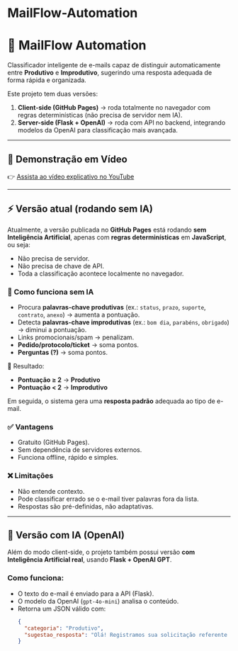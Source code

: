 # MailFlow-Automation

# 📧 MailFlow Automation

Classificador inteligente de e-mails capaz de distinguir automaticamente entre **Produtivo** e **Improdutivo**, sugerindo uma resposta adequada de forma rápida e organizada.  

Este projeto tem duas versões:
1. **Client-side (GitHub Pages)** → roda totalmente no navegador com regras determinísticas (não precisa de servidor nem IA).
2. **Server-side (Flask + OpenAI)** → roda com API no backend, integrando modelos da OpenAI para classificação mais avançada.

---

## 🎥 Demonstração em Vídeo
👉 [Assista ao vídeo explicativo no YouTube](https://www.youtube.com/watch?v=DAIHWwJXdg4)  

---

## ⚡ Versão atual (rodando sem IA)
Atualmente, a versão publicada no **GitHub Pages** está rodando **sem Inteligência Artificial**, apenas com **regras determinísticas** em **JavaScript**, ou seja:

- Não precisa de servidor.
- Não precisa de chave de API.
- Toda a classificação acontece localmente no navegador.

### 🔎 Como funciona sem IA
- Procura **palavras-chave produtivas** (ex.: `status`, `prazo`, `suporte`, `contrato`, `anexo`) → aumenta a pontuação.
- Detecta **palavras-chave improdutivas** (ex.: `bom dia`, `parabéns`, `obrigado`) → diminui a pontuação.
- Links promocionais/spam → penalizam.
- **Pedido/protocolo/ticket** → soma pontos.
- **Perguntas (?)** → soma pontos.

📌 Resultado:
- **Pontuação ≥ 2** → **Produtivo**
- **Pontuação < 2** → **Improdutivo**

Em seguida, o sistema gera uma **resposta padrão** adequada ao tipo de e-mail.

### ✅ Vantagens
- Gratuito (GitHub Pages).
- Sem dependência de servidores externos.
- Funciona offline, rápido e simples.

### ❌ Limitações
- Não entende contexto.
- Pode classificar errado se o e-mail tiver palavras fora da lista.
- Respostas são pré-definidas, não adaptativas.

---

## 🤖 Versão com IA (OpenAI)
Além do modo client-side, o projeto também possui versão **com Inteligência Artificial real**, usando **Flask + OpenAI GPT**.  

### Como funciona:
- O texto do e-mail é enviado para a API (Flask).
- O modelo da OpenAI (`gpt-4o-mini`) analisa o conteúdo.
- Retorna um JSON válido com:
  ```json
  {
    "categoria": "Produtivo",
    "sugestao_resposta": "Olá! Registramos sua solicitação referente ao pedido 123. Nossa equipe vai verificar e retornar em breve."
  }
